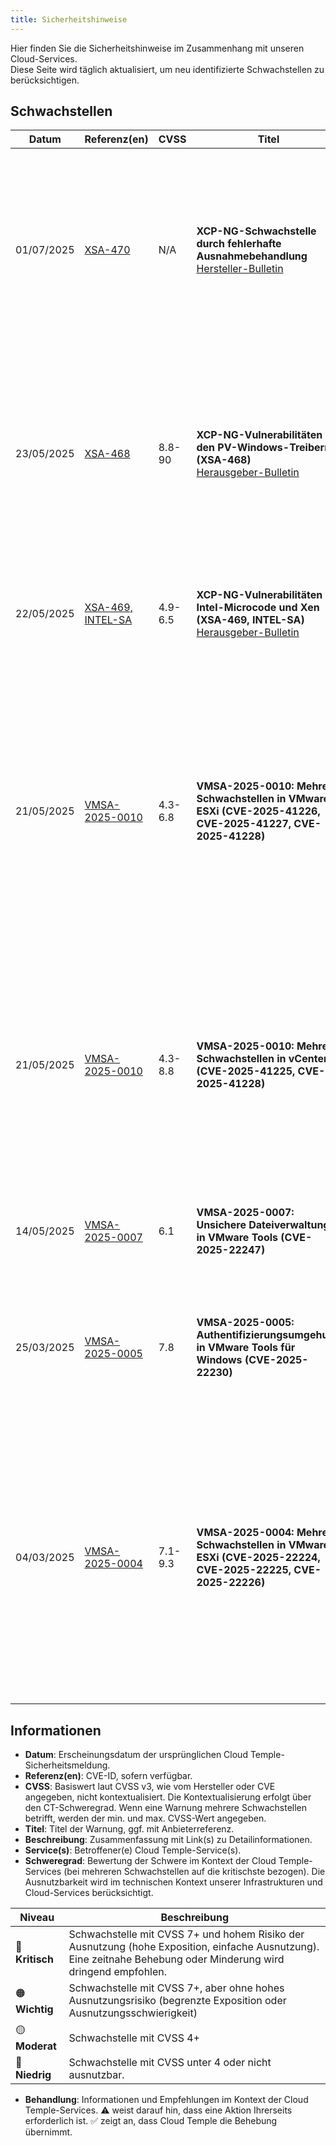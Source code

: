 ```yaml
---
title: Sicherheitshinweise
---
```


Hier finden Sie die Sicherheitshinweise im Zusammenhang mit unseren Cloud-Services.  
Diese Seite wird täglich aktualisiert, um neu identifizierte Schwachstellen zu berücksichtigen.

## Schwachstellen

| Datum | Referenz(en) | CVSS | Titel | Beschreibung | Service(s) | Schweregrad | Behandlung |
|---------------------|-----------------|-------------|--------------|---------|-------------|----------------|-------------|
| 01/07/2025 | [XSA-470](https://xenbits.xen.org/xsa/advisory-470.html) | N/A | **XCP-NG-Schwachstelle durch fehlerhafte Ausnahmebehandlung** <br/> [Hersteller-Bulletin](https://xcp-ng.org/blog/2025/07/03/july-2025-security-and-maintenance-update-for-xcp-ng-8-2-lts/) | Eine Schwachstelle wurde in XCP-NG entdeckt, die es privilegiertem Code innerhalb einer virtuellen Maschine ermöglicht, einen Absturz des Hypervisors zu verursachen, was zu einem Denial of Service (DoS) des gesamten Hosts führen kann. | IaaS OpenSource | 🟡 Mäßig | ✅ Das Update Ihrer XCP-ng-Instanzen ist geplant, sobald die Patches von Cloud Temple validiert wurden. Kein Handeln Ihrerseits erforderlich. |
| 23/05/2025 | [XSA-468](https://xenbits.xen.org/xsa/advisory-468.html) | 8.8-90 | **XCP-NG-Vulnerabilitäten in den PV-Windows-Treibern (XSA-468)** <br/> [Herausgeber-Bulletin](https://xcp-ng.org/blog/2025/05/27/xsa-468-windows-pv-driver-vulnerabilities/) | Mehrere Schwachstellen (CVE-2025-27462, CVE-2025-27463, CVE-2025-27464) in den PV-Windows-Treibern ermöglichen es unprivilegierten Benutzern, Systemrechte innerhalb der Windows-VMs zu erlangen. | IaaS OpenSource | 🟠 Wichtig | ⚠️ Wir empfehlen Ihnen, die PV-Windows-Treiber Ihrer virtuellen Maschinen auf in der Sicherheitsmitteilung angegebenen korrigierten Versionen zu aktualisieren. ✅ Die Aktualisierung Ihrer XCP-ng-Instanzen ist ab der Validierung der Patches durch Cloud Temple geplant. |
| 22/05/2025 | [XSA-469, INTEL-SA](https://xcp-ng.org/blog/2025/05/14/may-2025-security-update-for-xcp-ng-8-2-83/) | 4.9-6.5 | **XCP-NG-Vulnerabilitäten im Intel-Microcode und Xen (XSA-469, INTEL-SA)** <br/> [Herausgeber-Bulletin](https://xcp-ng.org/blog/2025/05/14/may-2025-security-update-for-xcp-ng-8-2-8-3/) | Sicherheitspatches für XCP-ng wurden veröffentlicht, die mehrere Schwachstellen im Intel-Microcode und Xen beheben. | IaaS OpenSource | 🟡 Mäßig | ✅ Die Aktualisierung Ihrer XCP-ng-Instanzen ist ab der Validierung der Patches durch Cloud Temple geplant. Keine Aktion von Ihrer Seite erforderlich. |
| 21/05/2025 | [VMSA-2025-0010](https://support.broadcom.com/web/ecx/support-content-notification/-/external/content/SecurityAdvisories/0/25717) | 4.3-6.8 | **VMSA-2025-0010: Mehrere Schwachstellen in VMware ESXi (CVE-2025-41226, CVE-2025-41227, CVE-2025-41228)** | Es wurden mehrere Schwachstellen in VMware ESXi gemeldet: Denial-of-Service-Schwachstelle bei Gastoperationen (CVE-2025-41226), Denial-of-Service-Schwachstelle (CVE-2025-41227), Cross-Site-Scripting (XSS)-Schwachstelle (CVE-2025-41228). Patches werden vom Hersteller bereitgestellt. | IaaS By VMware | 🟡 Moderat | ⚠️ Wir empfehlen Ihnen, Ihre Hypervisoren zu aktualisieren. Die gepatchten ESXi-Versionen sind verfügbar, sobald sie von Cloud Temple validiert wurden. Die Konsole zeigt Ihnen an, welche ESXi aktualisiert werden müssen. | 
| 21/05/2025 | [VMSA-2025-0010](https://support.broadcom.com/web/ecx/support-content-notification/-/external/content/SecurityAdvisories/0/25717) | 4.3-8.8 | **VMSA-2025-0010: Mehrere Schwachstellen in vCenter (CVE-2025-41225, CVE-2025-41228)** | Es wurden mehrere Schwachstellen in VMware vCenter gemeldet: Authentifizierte Befehlsausführung in VMware vCenter Server (CVE-2025-41225), Cross-Site-Scripting (XSS)-Schwachstelle (CVE-2025-41228). Patches werden vom Hersteller bereitgestellt. | IaaS By VMware | 🟠 Wichtig | ✅ Die Aktualisierung Ihrer vCenter-Instanzen ist eingeplant, sobald die Patches von Cloud Temple validiert wurden. Es ist keine Aktion Ihrerseits erforderlich. | 
| 14/05/2025 | [VMSA-2025-0007](https://support.broadcom.com/web/ecx/support-content-notification/-/external/content/SecurityAdvisories/0/25683) | 6.1 | **VMSA-2025-0007: Unsichere Dateiverwaltung in VMware Tools (CVE-2025-22247)** | Es wurde eine unsichere Dateiverwaltung in VMware Tools gemeldet. Patches werden vom Hersteller bereitgestellt. | IaaS By VMware | 🟡 Moderat | ⚠️ Wir empfehlen Ihnen, VMware Tools auf Ihren virtuellen Maschinen zu aktualisieren. | 
| 25/03/2025 | [VMSA-2025-0005](https://support.broadcom.com/web/ecx/support-content-notification/-/external/content/SecurityAdvisories/0/25518) | 7.8 | **VMSA-2025-0005: Authentifizierungsumgehung in VMware Tools für Windows (CVE-2025-22230)** | Es wurde eine Schwachstelle zur Umgehung der Authentifizierung in VMware Tools für Windows gemeldet. Patches werden vom Hersteller bereitgestellt. | IaaS By VMware | 🟠 Wichtig | ⚠️ Wir empfehlen Ihnen, VMware Tools auf Ihren virtuellen Maschinen zu aktualisieren. |
| 04/03/2025 | [VMSA-2025-0004](https://support.broadcom.com/web/ecx/support-content-notification/-/external/content/SecurityAdvisories/0/25390) | 7.1-9.3 | **VMSA-2025-0004: Mehrere Schwachstellen in VMware ESXi (CVE-2025-22224, CVE-2025-22225, CVE-2025-22226)** | Es wurden mehrere Schwachstellen in VMware ESXi gemeldet: Heap-Überlauf-Schwachstelle in VMCI (CVE-2025-22224), von VMware als kritisch eingestuft, Arbiträrer Schreibzugriff in VMware ESXi (CVE-2025-22225), HGFS-Informationsleck-Schwachstelle (CVE-2025-22226). Patches werden vom Hersteller bereitgestellt. | IaaS By VMware | 🟠 Wichtig | ⚠️ Wir empfehlen Ihnen, Ihre Hypervisoren zu aktualisieren. Die gepatchten ESXi-Versionen sind verfügbar, sobald sie von Cloud Temple validiert wurden. Die Konsole zeigt Ihnen an, welche ESXi aktualisiert werden müssen. |

## Informationen

- **Datum**: Erscheinungsdatum der ursprünglichen Cloud Temple-Sicherheitsmeldung.
- **Referenz(en)**: CVE-ID, sofern verfügbar.
- **CVSS**: Basiswert laut CVSS v3, wie vom Hersteller oder CVE angegeben, nicht kontextualisiert. Die Kontextualisierung erfolgt über den CT-Schweregrad. Wenn eine Warnung mehrere Schwachstellen betrifft, werden der min. und max. CVSS-Wert angegeben.
- **Titel**: Titel der Warnung, ggf. mit Anbieterreferenz.
- **Beschreibung**: Zusammenfassung mit Link(s) zu Detailinformationen.
- **Service(s)**: Betroffener(e) Cloud Temple-Service(s).
- **Schweregrad**: Bewertung der Schwere im Kontext der Cloud Temple-Services (bei mehreren Schwachstellen auf die kritischste bezogen). Die Ausnutzbarkeit wird im technischen Kontext unserer Infrastrukturen und Cloud-Services berücksichtigt.

| Niveau | Beschreibung |
|--------|-------------|
| 🔴 **Kritisch** | Schwachstelle mit CVSS 7+ und hohem Risiko der Ausnutzung (hohe Exposition, einfache Ausnutzung). Eine zeitnahe Behebung oder Minderung wird dringend empfohlen. |
| 🟠 **Wichtig** | Schwachstelle mit CVSS 7+, aber ohne hohes Ausnutzungsrisiko (begrenzte Exposition oder Ausnutzungsschwierigkeit) |
| 🟡 **Moderat** | Schwachstelle mit CVSS 4+ |
| 🔵 **Niedrig** | Schwachstelle mit CVSS unter 4 oder nicht ausnutzbar. |

- **Behandlung**: Informationen und Empfehlungen im Kontext der Cloud Temple-Services. ⚠️ weist darauf hin, dass eine Aktion Ihrerseits erforderlich ist. ✅ zeigt an, dass Cloud Temple die Behebung übernimmt.
